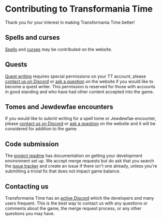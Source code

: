 # Contributing to Transformania Time

Thank you for your interest in making Transformania Time better!

## Spells and curses
[Spells]((https://www.transformaniatime.com/contribution/contribute/-1)) and 
[curses](https://www.transformaniatime.com/contribution/contributeeffect/-1) may
be contributed on the website.

## Quests
[Quest writing](https://www.transformaniatime.com/questwriter) requires special
permissions on your TT account, please [contact us on Discord](https://discord.gg/z66CYzX)
or [ask a question](https://www.transformaniatime.com/report/question) on the website
if you would like to become a quest writer. This permission is reserved for those
with accounts in good standing and who have had other content accepted into the game. 

## Tomes and Jewdewfae encounters
If you would like to submit writing for a spell tome or Jewdewfae encounter,
please [contact us on Discord](https://discord.gg/z66CYzX) or
[ask a question](https://www.transformaniatime.com/report/question) on the website
and it will be considered for addition to the game.

## Code submission
The [project readme](https://gitlab.com/transformania/tt-game) has documentation
on getting your development environment set up. We accept merge requests but do
ask that you search the [issue tracker](https://gitlab.com/transformania/tt-game/-/issues)
and create an issue if there isn't one already, unless you're submitting a trivial
fix that does not impact game balance.

## Contacting us
Transformania Time has an [active Discord](https://discord.gg/z66CYzX) which the
developers and many users frequent. This is the best way to contact us with any
questions or comments about the game, the merge request process, or any other
questions you may have.
